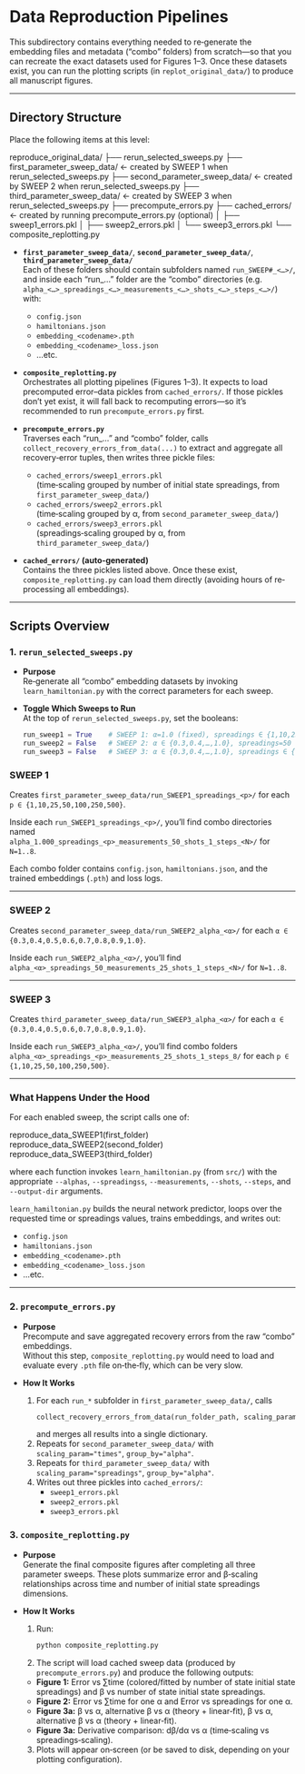 # Data Reproduction Pipelines

This subdirectory contains everything needed to re‐generate the embedding files and metadata (“combo” folders) from scratch—so that you can recreate the exact datasets used for Figures 1–3. Once these datasets exist, you can run the plotting scripts (in `replot_original_data/`) to produce all manuscript figures.

---

## Directory Structure

Place the following items at this level:

reproduce_original_data/
├── rerun_selected_sweeps.py
├── first_parameter_sweep_data/     ← created by SWEEP 1 when rerun_selected_sweeps.py
├── second_parameter_sweep_data/    ← created by SWEEP 2 when rerun_selected_sweeps.py
├── third_parameter_sweep_data/     ← created by SWEEP 3 when rerun_selected_sweeps.py
├── precompute_errors.py
├── cached_errors/                  ← created by running precompute_errors.py (optional)
│   ├── sweep1_errors.pkl
│   ├── sweep2_errors.pkl
│   └── sweep3_errors.pkl
└── composite_replotting.py

- **`first_parameter_sweep_data/`**, **`second_parameter_sweep_data/`**, **`third_parameter_sweep_data/`**  
  Each of these folders should contain subfolders named `run_SWEEP#_<…>/`, and inside each “run_…” folder are the “combo” directories (e.g. `alpha_<…>_spreadings_<…>_measurements_<…>_shots_<…>_steps_<…>/`) with:
  - `config.json`
  - `hamiltonians.json`
  - `embedding_<codename>.pth`
  - `embedding_<codename>_loss.json`
  - …etc.

- **`composite_replotting.py`**  
  Orchestrates all plotting pipelines (Figures 1–3). It expects to load precomputed error–data pickles from `cached_errors/`. If those pickles don’t yet exist, it will fall back to recomputing errors—so it’s recommended to run `precompute_errors.py` first.

- **`precompute_errors.py`**  
  Traverses each “run_…” and “combo” folder, calls `collect_recovery_errors_from_data(...)` to extract and aggregate all recovery‐error tuples, then writes three pickle files:
  - `cached_errors/sweep1_errors.pkl`  
    (time‐scaling grouped by number of initial state spreadings, from `first_parameter_sweep_data/`)
  - `cached_errors/sweep2_errors.pkl`  
    (time‐scaling grouped by α, from `second_parameter_sweep_data/`)
  - `cached_errors/sweep3_errors.pkl`  
    (spreadings‐scaling grouped by α, from `third_parameter_sweep_data/`)

- **`cached_errors/` (auto‐generated)**  
  Contains the three pickles listed above. Once these exist, `composite_replotting.py` can load them directly (avoiding hours of re‐processing all embeddings).

---

## Scripts Overview

### 1. `rerun_selected_sweeps.py`

- **Purpose**  
  Re‐generate all “combo” embedding datasets by invoking `learn_hamiltonian.py` with the correct parameters for each sweep.

- **Toggle Which Sweeps to Run**  
  At the top of `rerun_selected_sweeps.py`, set the booleans:
  ```python
  run_sweep1 = True    # SWEEP 1: α=1.0 (fixed), spreadings ∈ {1,10,25,50,100,250,500}, measurements=50, shots=1, steps=1..8
  run_sweep2 = False   # SWEEP 2: α ∈ {0.3,0.4,…,1.0}, spreadings=50 (fixed), measurements=25, shots=1, steps=1..8
  run_sweep3 = False   # SWEEP 3: α ∈ {0.3,0.4,…,1.0}, spreadings ∈ {1,10,25,50,100,250,500}, measurements=25, shots=1, steps=8 (fixed)

### SWEEP 1

Creates `first_parameter_sweep_data/run_SWEEP1_spreadings_<p>/` for each `p ∈ {1,10,25,50,100,250,500}`.

Inside each `run_SWEEP1_spreadings_<p>/`, you’ll find combo directories named  
`alpha_1.000_spreadings_<p>_measurements_50_shots_1_steps_<N>/` for `N=1..8`.

Each combo folder contains `config.json`, `hamiltonians.json`, and the trained embeddings (`.pth`) and loss logs.

---

### SWEEP 2

Creates `second_parameter_sweep_data/run_SWEEP2_alpha_<α>/` for each `α ∈ {0.3,0.4,0.5,0.6,0.7,0.8,0.9,1.0}`.

Inside each `run_SWEEP2_alpha_<α>/`, you’ll find  
`alpha_<α>_spreadings_50_measurements_25_shots_1_steps_<N>/` for `N=1..8`.

---

### SWEEP 3

Creates `third_parameter_sweep_data/run_SWEEP3_alpha_<α>/` for each `α ∈ {0.3,0.4,0.5,0.6,0.7,0.8,0.9,1.0}`.

Inside each `run_SWEEP3_alpha_<α>/`, you’ll find combo folders  
`alpha_<α>_spreadings_<p>_measurements_25_shots_1_steps_8/` for each `p ∈ {1,10,25,50,100,250,500}`.

---

### What Happens Under the Hood

For each enabled sweep, the script calls one of:

reproduce_data_SWEEP1(first_folder)
reproduce_data_SWEEP2(second_folder)
reproduce_data_SWEEP3(third_folder)


where each function invokes `learn_hamiltonian.py` (from `src/`) with the appropriate `--alphas`, `--spreadingss`, `--measurements`, `--shots`, `--steps`, and `--output-dir` arguments.

`learn_hamiltonian.py` builds the neural network predictor, loops over the requested time or spreadings values, trains embeddings, and writes out:

- `config.json`
- `hamiltonians.json`
- `embedding_<codename>.pth`
- `embedding_<codename>_loss.json`
- …etc.

---

### 2. `precompute_errors.py`

- **Purpose**  
  Precompute and save aggregated recovery errors from the raw “combo” embeddings.  
  Without this step, `composite_replotting.py` would need to load and evaluate every `.pth` file on‐the‐fly, which can be very slow.

- **How It Works**  
  1. For each `run_*` subfolder in `first_parameter_sweep_data/`, calls  
     ```python
     collect_recovery_errors_from_data(run_folder_path, scaling_param="times", group_by="spreadings")
     ```  
     and merges all results into a single dictionary.  
  2. Repeats for `second_parameter_sweep_data/` with `scaling_param="times"`, `group_by="alpha"`.  
  3. Repeats for `third_parameter_sweep_data/` with `scaling_param="spreadings"`, `group_by="alpha"`.  
  4. Writes out three pickles into `cached_errors/`:  
     - `sweep1_errors.pkl`  
     - `sweep2_errors.pkl`  
     - `sweep3_errors.pkl`



### 3. `composite_replotting.py`

- **Purpose**  
  Generate the final composite figures after completing all three parameter sweeps. These plots summarize error and β‐scaling relationships across time and number of initial state spreadings dimensions.

- **How It Works**    
  1. Run:
     ```bash
     python composite_replotting.py
     ```  
  2. The script will load cached sweep data (produced by `precompute_errors.py`) and produce the following outputs:  
   - **Figure 1:** Error vs ∑time (colored/fitted by number of state initial state spreadings) and β vs number of state initial state spreadings.  
   - **Figure 2:** Error vs ∑time for one α and Error vs spreadings for one α.  
   - **Figure 3a:** β vs α, alternative β vs α (theory + linear‐fit), β vs α, alternative β vs α (theory + linear‐fit).  
   - **Figure 3a:** Derivative comparison: dβ/dα vs α (time‐scaling vs spreadings‐scaling).  
 
  3. Plots will appear on‐screen (or be saved to disk, depending on your plotting configuration).
